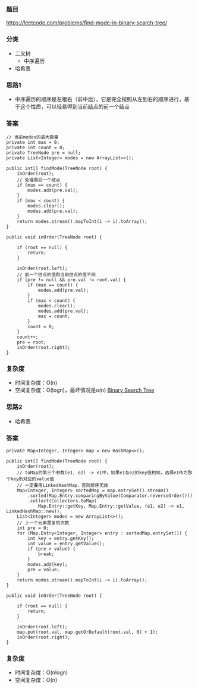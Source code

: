 ### 题目
https://leetcode.com/problems/find-mode-in-binary-search-tree/

### 分类
* 二叉树
    * 中序遍历
* 哈希表

### 思路1
* 中序遍历的顺序是左根右（前中后），它是完全按照从左到右的顺序进行，基于这个性质，可以轻易得到当前结点的前一个结点

### 答案
```
// 当前modes的最大数量
private int max = 0;
private int count = 0;
private TreeNode pre = null;
private List<Integer> modes = new ArrayList<>();

public int[] findMode(TreeNode root) {
    inOrder(root);
    // 处理最后一个结点
    if (max == count) {
        modes.add(pre.val);
    }
    if (max < count) {
        modes.clear();
        modes.add(pre.val);
    }
    return modes.stream().mapToInt(i -> i).toArray();
}

public void inOrder(TreeNode root) {

    if (root == null) {
        return;
    }
    
    inOrder(root.left);
    // 前一个结点的值和当前结点的值不同
    if (pre != null && pre.val != root.val) {
        if (max == count) {
            modes.add(pre.val);
        }
        if (max < count) {
            modes.clear();
            modes.add(pre.val);
            max = count;
        }
        count = 0;
    }
    count++;
    pre = root;
    inOrder(root.right);
}
```

### 复杂度
* 时间复杂度：O(n)
* 空间复杂度：O(logn)，最坏情况是o(n) [Binary Search Tree](https://github.com/HolmesJJ/CS2040S-Data-Structures-and-Algorithms/wiki/Binary-Search-Tree)

### 思路2
* 哈希表

### 答案
```
private Map<Integer, Integer> map = new HashMap<>();

public int[] findMode(TreeNode root) {
    inOrder(root);
    // toMap的第三个参数(e1, e2) -> e1中，如果e1与e2的key值相同，选择e1作为那个key所对应的value值
    // 一定要用LinkedHashMap，否则排序无效
    Map<Integer, Integer> sortedMap = map.entrySet().stream()
        .sorted(Map.Entry.comparingByValue(Comparator.reverseOrder()))
        .collect(Collectors.toMap(
            Map.Entry::getKey, Map.Entry::getValue, (e1, e2) -> e1, LinkedHashMap::new));
    List<Integer> modes = new ArrayList<>();
    // 上一个元素重复的次数
    int pre = 0;
    for (Map.Entry<Integer, Integer> entry : sortedMap.entrySet()) {
        int key = entry.getKey();
        int value = entry.getValue();
        if (pre > value) {
            break;
        }
        modes.add(key);
        pre = value;
    }
    return modes.stream().mapToInt(i -> i).toArray();
}

public void inOrder(TreeNode root) {

    if (root == null) {
        return;
    }
    
    inOrder(root.left);
    map.put(root.val, map.getOrDefault(root.val, 0) + 1);
    inOrder(root.right);
}
```

### 复杂度
* 时间复杂度：O(nlogn)
* 空间复杂度：O(n)
